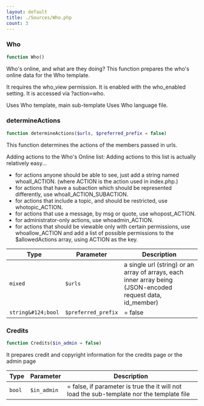 ```yaml
---
layout: default
title: ./Sources/Who.php
count: 3
---
```


### Who

```php
function Who()
```
Who's online, and what are they doing?
This function prepares the who's online data for the Who template.

It requires the who_view permission.
It is enabled with the who_enabled setting.
It is accessed via ?action=who.

Uses Who template, main sub-template
Uses Who language file.

### determineActions

```php
function determineActions($urls, $preferred_prefix = false)
```
This function determines the actions of the members passed in urls.

Adding actions to the Who's Online list:
Adding actions to this list is actually relatively easy...
 - for actions anyone should be able to see, just add a string named whoall_ACTION.
   (where ACTION is the action used in index.php.)
 - for actions that have a subaction which should be represented differently, use whoall_ACTION_SUBACTION.
 - for actions that include a topic, and should be restricted, use whotopic_ACTION.
 - for actions that use a message, by msg or quote, use whopost_ACTION.
 - for administrator-only actions, use whoadmin_ACTION.
 - for actions that should be viewable only with certain permissions,
   use whoallow_ACTION and add a list of possible permissions to the
   $allowedActions array, using ACTION as the key.

Type|Parameter|Description
---|---|---
`mixed`|`$urls`|a single url (string) or an array of arrays, each inner array being (JSON-encoded request data, id_member)
`string&#124;bool`|`$preferred_prefix`|= false

### Credits

```php
function Credits($in_admin = false)
```
It prepares credit and copyright information for the credits page or the admin page



Type|Parameter|Description
---|---|---
`bool`|`$in_admin`|= false, if parameter is true the it will not load the sub-template nor the template file

